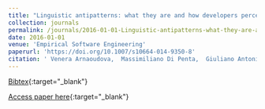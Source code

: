 ```yaml
---
title: "Linguistic antipatterns: what they are and how developers perceive them"
collection: journals
permalink: /journals/2016-01-01-Linguistic-antipatterns-what-they-are-and-how-developers-perceive-them
date: 2016-01-01
venue: 'Empirical Software Engineering'
paperurl: 'https://doi.org/10.1007/s10664-014-9350-8'
citation: ' Venera Arnaoudova,  Massimiliano Di Penta,  Giuliano Antoniol, &quot;Linguistic antipatterns: what they are and how developers perceive them.&quot; Empirical Software Engineering, 2016.'
---
```

[Bibtex](https://dblp.org/rec/bib/journals/ese/ArnaoudovaPA16){:target="_blank"}

[Access paper here](https://doi.org/10.1007/s10664-014-9350-8){:target="_blank"}
